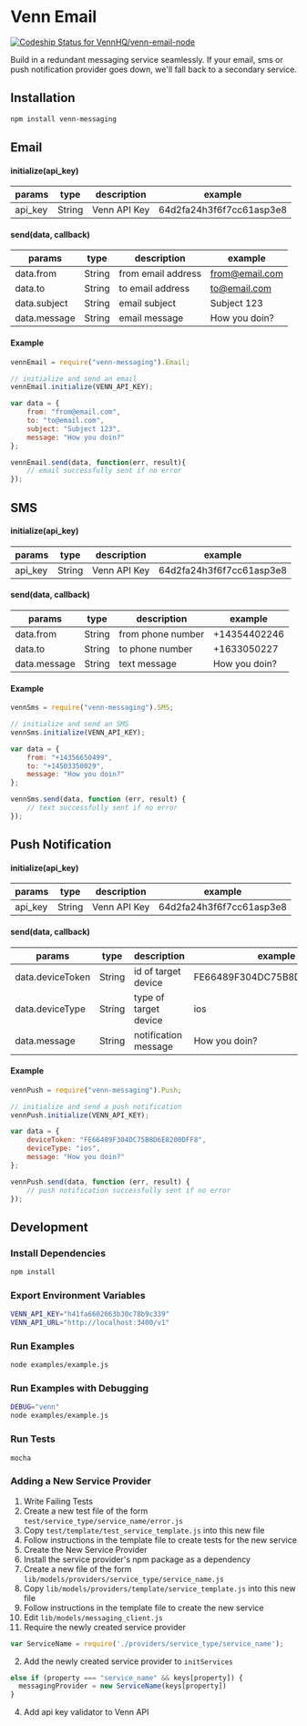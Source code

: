 # Venn Email

[ ![Codeship Status for VennHQ/venn-email-node](https://codeship.com/projects/40a5efb0-c00d-0132-200e-021ec7688aff/status?branch=master)](https://codeship.com/projects/73117)

Build in a redundant messaging service seamlessly. If your email, sms or push notification provider goes down, we'll fall back to a secondary service.


## Installation
``` bash
npm install venn-messaging
```

## Email

#### initialize(api_key)
|params  |type   |description  |example                  |
|--------|-------|-------------|-------------------------|
|api_key |String |Venn API Key |64d2fa24h3f6f7cc61asp3e8 |

#### send(data, callback)
|params       |type   |description        |example        |
|-------------|-------|-------------------|---------------|
|data.from    |String |from email address |from@email.com |
|data.to      |String |to email address   |to@email.com   |
|data.subject |String |email subject      |Subject 123    |
|data.message |String |email message      |How you doin?  |

#### Example
``` javascript
vennEmail = require("venn-messaging").Email;

// initialize and send an email
vennEmail.initialize(VENN_API_KEY);

var data = {
	from: "from@email.com",
	to: "to@email.com",
	subject: "Subject 123",
	message: "How you doin?"
};

vennEmail.send(data, function(err, result){
	// email successfully sent if no error
});
```

## SMS

#### initialize(api_key)
|params  |type   |description  |example                  |
|--------|-------|-------------|-------------------------|
|api_key |String |Venn API Key |64d2fa24h3f6f7cc61asp3e8 |

#### send(data, callback)
|params       |type   |description       |example       |
|-------------|-------|------------------|--------------|
|data.from    |String |from phone number |+14354402246  |
|data.to      |String |to phone number   |+1633050227   |
|data.message |String |text message      |How you doin? |

#### Example
``` javascript
vennSms = require("venn-messaging").SMS;

// initialize and send an SMS
vennSms.initialize(VENN_API_KEY);

var data = {
	from: "+14356650499",
	to: "+14503350029",
	message: "How you doin?"
};

vennSms.send(data, function (err, result) {
	// text successfully sent if no error
});
```

## Push Notification

#### initialize(api_key)
|params  |type   |description  |example                  |
|--------|-------|-------------|-------------------------|
|api_key |String |Venn API Key |64d2fa24h3f6f7cc61asp3e8 |

#### send(data, callback)
|params           |type   |description           |example                      |
|-----------------|-------|----------------------|-----------------------------|
|data.deviceToken |String |id of target device   |FE66489F304DC75B8D6E8200DFF8 |
|data.deviceType  |String |type of target device |ios                          |
|data.message     |String |notification message  |How you doin?                |

#### Example
``` javascript
vennPush = require("venn-messaging").Push;

// initialize and send a push notification
vennPush.initialize(VENN_API_KEY);

var data = {
	deviceToken: "FE66489F304DC75B8D6E8200DFF8",
    deviceType: "ios",
    message: "How you doin?"
};

vennPush.send(data, function (err, result) {
	// push notification successfully sent if no error
});
```

## Development

### Install Dependencies
``` bash
npm install
```

### Export Environment Variables
``` bash
VENN_API_KEY="h41fa6602663b30c78b9c339"
VENN_API_URL="http://localhost:3400/v1"
```

### Run Examples
``` bash
node examples/example.js 
```

### Run Examples with Debugging
``` bash
DEBUG="venn"
node examples/example.js
```

### Run Tests
``` bash
mocha
```

### Adding a New Service Provider
1. Write Failing Tests
  1. Create a new test file of the form `test/service_type/service_name/error.js`
  2. Copy `test/template/test_service_template.js` into this new file
  3. Follow instructions in the template file to create tests for the new service
2. Create the New Service Provider
  1. Install the service provider's npm package as a dependency
  2. Create a new file of the form `lib/models/providers/service_type/service_name.js`
  3. Copy `lib/models/providers/template/service_template.js` into this new file
  4. Follow instructions in the template file to create the new service
3. Edit `lib/models/messaging_client.js`
  1. Require the newly created service provider
  ``` javascript
  var ServiceName = require('./providers/service_type/service_name');
  ```
  2. Add the newly created service provider to `initServices`
  ``` javascript
  else if (property === "service_name" && keys[property]) {
  	messagingProvider = new ServiceName(keys[property])
  }
  ```
4. Add api key validator to Venn API